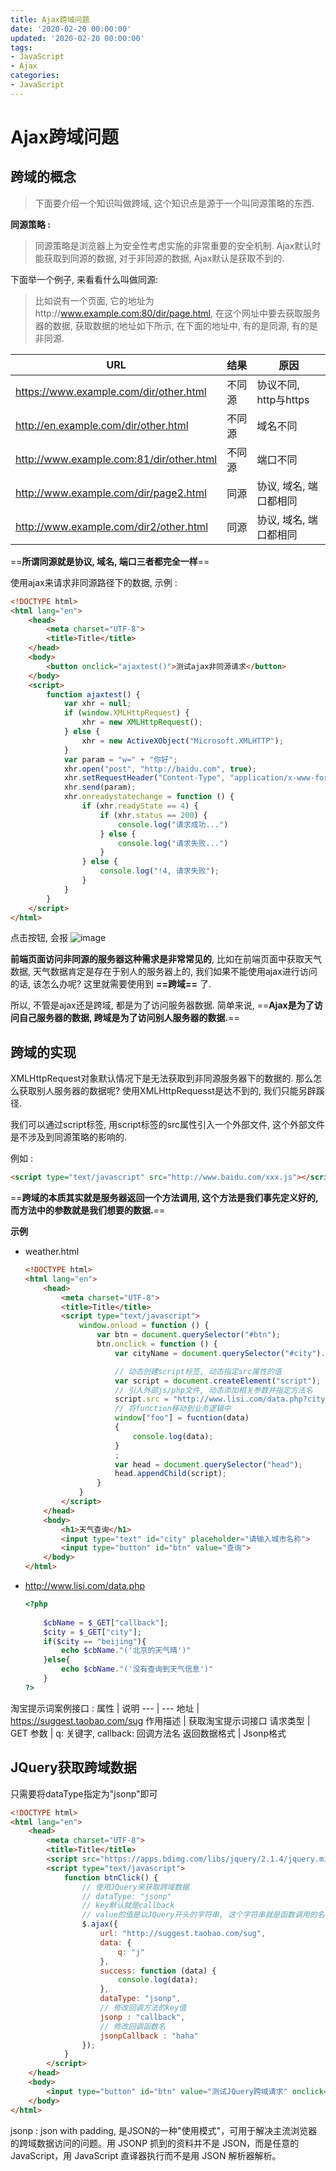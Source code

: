 ```yaml
---
title: Ajax跨域问题
date: '2020-02-20 00:00:00'
updated: '2020-02-20 00:00:00'
tags:
- JavaScript
- Ajax
categories:
- JavaScript
---
```

# Ajax跨域问题

## 跨域的概念
> 下面要介绍一个知识叫做跨域, 这个知识点是源于一个叫同源策略的东西.

**同源策略 :**

> 同源策略是浏览器上为安全性考虑实施的非常重要的安全机制. Ajax默认时能获取到同源的数据, 对于非同源的数据, Ajax默认是获取不到的.

下面举一个例子, 来看看什么叫做同源:

> 比如说有一个页面, 它的地址为http://www.example.com:80/dir/page.html, 在这个网址中要去获取服务器的数据, 获取数据的地址如下所示, 在下面的地址中, 有的是同源, 有的是非同源.

URL | 结果 | 原因
--- | --- | --- 
https://www.example.com/dir/other.html | 不同源 | 协议不同, http与https
http://en.example.com/dir/other.html | 不同源 | 域名不同
http://www.example.com:81/dir/other.html | 不同源 | 端口不同
http://www.example.com/dir/page2.html | 同源 | 协议, 域名, 端口都相同
http://www.example.com/dir2/other.html | 同源 | 协议, 域名, 端口都相同

==**所谓同源就是协议, 域名, 端口三者都完全一样**==

使用ajax来请求非同源路径下的数据, 示例 :
```html
<!DOCTYPE html>
<html lang="en">
    <head>
        <meta charset="UTF-8">
        <title>Title</title>
    </head>
    <body>
        <button onclick="ajaxtest()">测试ajax非同源请求</button>
    </body>
    <script>
        function ajaxtest() {
            var xhr = null;
            if (window.XMLHttpRequest) {
                xhr = new XMLHttpRequest();
            } else {
                xhr = new ActiveXObject("Microsoft.XMLHTTP");
            }
            var param = "w=" + "你好";
            xhr.open("post", "http://baidu.com", true);
            xhr.setRequestHeader("Content-Type", "application/x-www-form-urlencoded");
            xhr.send(param);
            xhr.onreadystatechange = function () {
                if (xhr.readyState == 4) {
                    if (xhr.status == 200) {
                        console.log("请求成功...")
                    } else {
                        console.log("请求失败...")
                    }
                } else {
                    console.log("!4, 请求失败");
                }
            }
        }
    </script>
</html>
```

点击按钮, 会报
![image](https://gitee.com/swang-harbin/pic-bed/raw/master/images/2021/20210609142949.png)

**前端页面访问非同源的服务器这种需求是非常常见的**, 比如在前端页面中获取天气数据, 天气数据肯定是存在于别人的服务器上的, 我们如果不能使用ajax进行访问的话, 该怎么办呢? 这里就需要使用到 **==跨域==** 了.

所以, 不管是ajax还是跨域, 都是为了访问服务器数据. 简单来说, ==**Ajax是为了访问自己服务器的数据, 跨域是为了访问别人服务器的数据.**==

## 跨域的实现

XMLHttpRequest对象默认情况下是无法获取到非同源服务器下的数据的. 那么怎么获取别人服务器的数据呢? 使用XMLHttpRequesst是达不到的, 我们只能另辟蹊径.

我们可以通过script标签, 用script标签的src属性引入一个外部文件, 这个外部文件是不涉及到同源策略的影响的.

例如 :
```html
<script type="text/javascript" src="http://www.baidu.com/xxx.js"></script>
```

==**跨域的本质其实就是服务器返回一个方法调用, 这个方法是我们事先定义好的, 而方法中的参数就是我们想要的数据.**==

**示例**

- weather.html

  ```html
  <!DOCTYPE html>
  <html lang="en">
      <head>
          <meta charset="UTF-8">
          <title>Title</title>
          <script type="text/javascript">
              window.onload = function () {
                  var btn = document.querySelector("#btn");
                  btn.onclick = function () {
                      var cityName = document.querySelector("#city").value;
  
                      // 动态创建script标签, 动态指定src属性的值
                      var script = document.createElement("script");
                      // 引入外部js/php文件, 动态添加相关参数并指定方法名
                      script.src = "http://www.lisi.com/data.php?city=" + cityName + "&callback=foo";
                      // 将function移动到业务逻辑中
                      window["foo"] = fucntion(data)
                      {
                          console.log(data);
                      }
                      ;
                      var head = document.querySelector("head");
                      head.appendChild(script);
                  }
              }
          </script>
      </head>
      <body>
          <h1>天气查询</h1>
          <input type="text" id="city" placeholder="请输入城市名称">
          <input type="button" id="btn" value="查询">
      </body>
  </html>
  ```

- http://www.lisi.com/data.php

  ```php
  <?php
      
      $cbName = $_GET["callback"];
      $city = $_GET["city"];
      if($city == "beijing"){
          echo $cbName."('北京的天气晴')"
      }else{
          echo $cbName."('没有查询到天气信息')"
      }
  ?>
  ```
淘宝提示词案例接口 :
属性 | 说明
--- | ---
地址 | https://suggest.taobao.com/sug
作用描述 | 获取淘宝提示词接口
请求类型 | GET
参数 | q: 关键字, callback: 回调方法名
返回数据格式 | Jsonp格式

## JQuery获取跨域数据

只需要将dataType指定为"jsonp"即可
```html
<!DOCTYPE html>
<html lang="en">
    <head>
        <meta charset="UTF-8">
        <title>Title</title>
        <script src="https://apps.bdimg.com/libs/jquery/2.1.4/jquery.min.js"></script>
        <script type="text/javascript">
            function btnClick() {
                // 使用JQuery来获取跨域数据
                // dataType: "jsonp"
                // key默认就是callback
                // value的值是以JQuery开头的字符串, 这个字符串就是函数调用的名称
                $.ajax({
                    url: "http://suggest.taobao.com/sug",
                    data: {
                        q: "j"
                    },
                    success: function (data) {
                        console.log(data);
                    },
                    dataType: "jsonp",
                    // 修改回调方法的key值
                    jsonp : "callback",
                    // 修改回调函数名
                    jsonpCallback : "haha"
                });
            }
        </script>
    </head>
    <body>
        <input type="button" id="btn" value="测试JQuery跨域请求" onclick="btnClick()">
    </body>
</html>
```
jsonp : json with padding, 是JSON的一种"使用模式"，可用于解决主流浏览器的跨域数据访问的问题。用 JSONP 抓到的资料并不是 JSON，而是任意的JavaScript，用 JavaScript 直译器执行而不是用 JSON 解析器解析。
